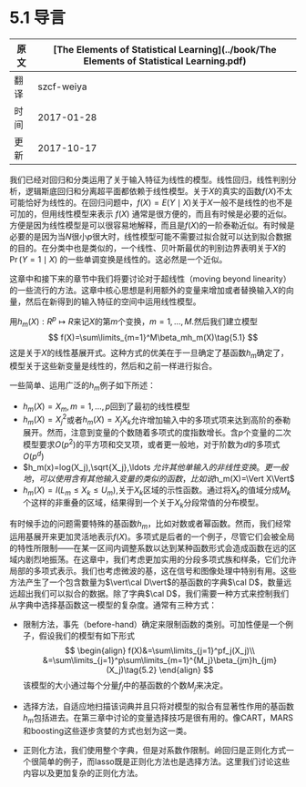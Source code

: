 # 5.1 导言

| 原文   | [The Elements of Statistical Learning](../book/The Elements of Statistical Learning.pdf) |
| ---- | ---------------------------------------- |
| 翻译   | szcf-weiya                               |
| 时间   | 2017-01-28                               |
|更新| 2017-10-17|

我们已经对回归和分类运用了关于输入特征为线性的模型。线性回归，线性判别分析，逻辑斯底回归和分离超平面都依赖于线性模型。关于$X$的真实的函数$f(X)$不太可能恰好为线性的。在回归问题中，$f(X)=E(Y\mid X)$关于$X$一般不是线性的也不是可加的，但用线性模型来表示 $f(X)$ 通常是很方便的，而且有时候是必要的近似。方便是因为线性模型是可以很容易地解释，而且是$f(X)$的一阶泰勒近似。有时候是必要的是因为当$N$很小$p$很大时，线性模型可能不需要过拟合就可以达到拟合数据的目的。在分类中也是类似的，一个线性、贝叶斯最优的判别边界表明关于$X$的 $\Pr(Y=1\mid X)$ 的一些单调变换是线性的。这必然是一个近似。

这章中和接下来的章节中我们将要讨论对于超线性（moving beyond linearity）的一些流行的方法。这章中核心思想是利用额外的变量来增加或者替换输入$X$的向量，然后在新得到的输入特征的空间中运用线性模型。

用$h_m(X):R^p\longmapsto R$来记$X$的第$m$个变换，$m=1,\ldots, M.$然后我们建立模型
$$
f(X)=\sum\limits_{m=1}^M\beta_mh_m(X)\tag{5.1}
$$
这是关于$X$的线性基展开式。这种方式的优美在于一旦确定了基函数$h_m$确定了，模型关于这些新变量是线性的，然后和之前一样进行拟合。

一些简单、运用广泛的$h_m$例子如下所述：

- $h_m(X)=X_m,m=1,\ldots,p$回到了最初的线性模型
- $h_m(X)=X_j^2$或者$h_m(X)=X_jX_k$允许增加输入中的多项式项来达到高阶的泰勒展开。然而，注意到变量的个数随着多项式的度指数增长。含$p$个变量的二次模型要求$O(p^2)$的平方项和交叉项，或者更一般地，对于阶数为$d$的多项式$O(p^d)$
- $h_m(x)=log(X_j),\sqrt{X_j},\ldots $允许其他单输入的非线性变换。更一般地，可以使用含有其他输入变量的类似的函数，比如说$h_m(X)=\Vert X\Vert$
- $h_m(X)=I(L_m\le X_k\le U_m)$,关于$X_k$区域的示性函数。通过将$X_k$的值域分成$M_k$个这样的非重叠的区域，结果得到一个关于$X_k$分段常值的分布模型。

有时候手边的问题需要特殊的基函数$h_m$，比如对数或者幂函数。然而，我们经常运用基展开来更加灵活地表示$f(X)$。多项式是后者的一个例子，尽管它们会被全局的特性所限制——在某一区间内调整系数以达到某种函数形式会造成函数在远的区域内剧烈地振荡。在这章中，我们考虑更加实用的分段多项式族和样条，它们允许局部的多项式表示。我们也考虑微波的基，这在信号和图像处理中特别有用。这些方法产生了一个包含数量为$\vert\cal D\vert$的基函数的字典$\cal D$，数量远远超出我们可以拟合的数据。除了字典$\cal D$，我们需要一种方式来控制我们从字典中选择基函数这一模型的复杂度。通常有三种方式：

- 限制方法，事先（before-hand）确定来限制函数的类别。可加性便是一个例子，假设我们的模型有如下形式
  $$
  \begin{align}
  f(X)&=\sum\limits_{j=1}^pf_j(X_j)\\
  &=\sum\limits_{j=1}^p\sum\limits_{m=1}^{M_j}\beta_{jm}h_{jm}(X_j)\tag{5.2}
  \end{align}
  $$
  该模型的大小通过每个分量$f_j$中的基函数的个数$M_j$来决定。

- 选择方法，自适应地扫描该词典并且只将对模型的拟合有显著性作用的基函数$h_m$包括进去。在第三章中讨论的变量选择技巧是很有用的。像CART，MARS和boosting这些逐步贪婪的方式也划为这一类。

- 正则化方法，我们使用整个字典，但是对系数作限制。岭回归是正则化方式一个很简单的例子，而lasso既是正则化方法也是选择方法。这里我们讨论这些内容以及更加复杂的正则化方法。
